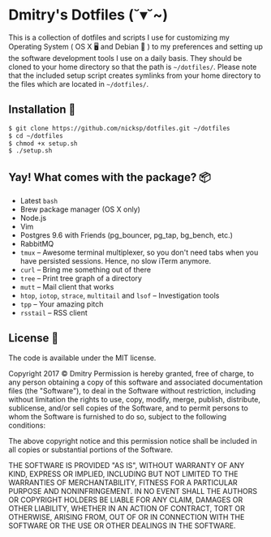 # Dmitry's Dotfiles (˘▾˘~)

This is a collection of dotfiles and scripts I use for customizing my Operating System ( OS X 🖥 and Debian 💾 ) to my preferences and setting up the software development tools I use on a daily basis.
They should be cloned to your home directory so that the path is `~/dotfiles/`.
Please note that the included setup script creates symlinks from your home directory to the files which are located in `~/dotfiles/`.

## Installation 🚚

```sh
$ git clone https://github.com/nicksp/dotfiles.git ~/dotfiles
$ cd ~/dotfiles
$ chmod +x setup.sh
$ ./setup.sh
```

## Yay! What comes with the package? 📦
- Latest `bash`
- Brew package manager (OS X only)
- Node.js
- Vim
- Postgres 9.6 with Friends (pg_bouncer, pg_tap, bg_bench, etc.)
- RabbitMQ
- `tmux` – Awesome terminal multiplexer, so you don't need tabs when you have persisted sessions. Hence, no slow iTerm anymore.
- `curl` – Bring me something out of there
- `tree` – Print tree graph of a directory
- `mutt` – Mail client that works
- `htop`, `iotop`, `strace`, `multitail` and `lsof` – Investigation tools
- `tpp` – Your amazing pitch
- `rsstail` – RSS client

## License 📄

The code is available under the MIT license.

Copyright 2017 ©️ Dmitry
Permission is hereby granted, free of charge, to any person obtaining a copy of this software and associated documentation files (the "Software"), to deal in the Software without restriction, including without limitation the rights to use, copy, modify, merge, publish, distribute, sublicense, and/or sell copies of the Software, and to permit persons to whom the Software is furnished to do so, subject to the following conditions:

The above copyright notice and this permission notice shall be included in all copies or substantial portions of the Software.

THE SOFTWARE IS PROVIDED "AS IS", WITHOUT WARRANTY OF ANY KIND, EXPRESS OR IMPLIED, INCLUDING BUT NOT LIMITED TO THE WARRANTIES OF MERCHANTABILITY, FITNESS FOR A PARTICULAR PURPOSE AND NONINFRINGEMENT. IN NO EVENT SHALL THE AUTHORS OR COPYRIGHT HOLDERS BE LIABLE FOR ANY CLAIM, DAMAGES OR OTHER LIABILITY, WHETHER IN AN ACTION OF CONTRACT, TORT OR OTHERWISE, ARISING FROM, OUT OF OR IN CONNECTION WITH THE SOFTWARE OR THE USE OR OTHER DEALINGS IN THE SOFTWARE.
